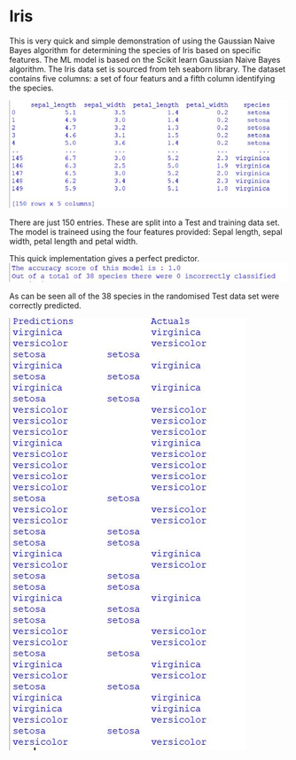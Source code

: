 # Iris
This is very quick and simple demonstration of using the Gaussian Naive Bayes algorithm for determining the species of Iris based on specific features. The ML model is based on the Scikit learn Gaussian Naive Bayes algorithm. The Iris data set is sourced from teh seaborn library. The dataset contains five columns: a set of four featurs and a fifth column identifying the species.

<img src = "https://github.com/i002900/Iris/blob/master/iris_dataset.JPG">

There are just 150 entries. These are split into a Test and training data set. The model is traineed using the four features provided: Sepal length, sepal width, petal length and petal width.

This quick implementation gives a perfect predictor.
<img src = "https://github.com/i002900/Iris/blob/master/iris_2.JPG">

As can be seen all of the 38 species in the randomised Test data set were correctly predicted.

<img src = "https://github.com/i002900/Iris/blob/master/iris_3.JPG">
